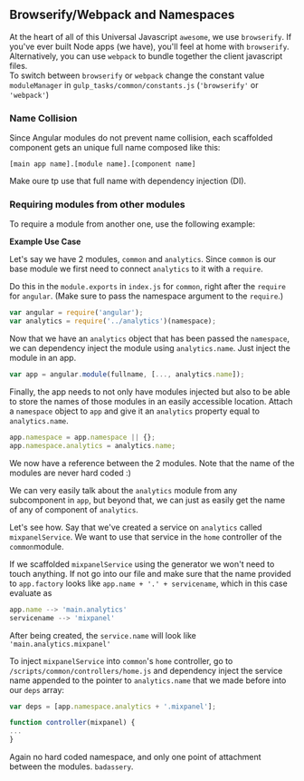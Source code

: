 ## Browserify/Webpack and Namespaces
At the heart of all of this Universal Javascript `awesome`, we use `browserify`. If you've ever built Node apps (we have), you'll feel at home with `browserify`. Alternatively, you can use `webpack` to bundle together the client javascript files.  
To switch between `browserify` or `webpack` change the constant value `moduleManager` in `gulp_tasks/common/constants.js` (`'browserify'` or `'webpack'`)

### Name Collision
Since Angular modules do not prevent name collision, each scaffolded component gets an unique full name composed like this:

```
[main app name].[module name].[component name]
```
Make oure tp use that full name with dependency injection (DI).

### Requiring modules from other modules  
To require a module from another one, use the following example:

**Example Use Case**

Let's say we have 2 modules, `common` and `analytics`. Since `common` is our base module we first need to connect `analytics` to it with a `require`. 

Do this in the `module.exports` in `index.js` for `common`, right after the `require` for `angular`. (Make sure to pass the namespace argument to the `require`.) 
```js
var angular = require('angular');
var analytics = require('../analytics')(namespace);
```

Now that we have an `analytics` object that has been passed the `namespace`, we can dependency inject the module using `analytics.name`. Just inject the module in an app.
```js
var app = angular.module(fullname, [..., analytics.name]);
```

Finally, the app needs to not only have modules injected but also to  be able to store the names of those modules in an easily accessible location. Attach a `namespace` object to `app` and give it an `analytics` property equal to `analytics.name`.
```js
app.namespace = app.namespace || {};
app.namespace.analytics = analytics.name;
```

We now have a reference between the 2 modules.  Note that the name of the modules are never hard coded :)

We can very easily talk about the `analytics` module from any subcomponent in `app`, but beyond that, we can just as easily get the name of any of component of `analytics`. 

Let's see how. Say that we've created a service on `analytics` called `mixpanelService`. We want to use that service in the `home` controller of the `common`module.

If we scaffolded `mixpanelService` using the generator we won't need to touch anything. If not go into our file and make sure that the name provided to `app.factory` looks like `app.name + '.' + servicename`, which in this case evaluate as 
```js
app.name --> 'main.analytics'
servicename --> 'mixpanel'
```
After being created, the `service.name` will look like `'main.analytics.mixpanel'`

To inject `mixpanelService` into `common`'s `home` controller, go to `/scripts/common/controllers/home.js` and dependency inject the service name appended to the pointer to `analytics.name` that we made before into our `deps` array:

```js
var deps = [app.namespace.analytics + '.mixpanel'];

function controller(mixpanel) {
...
}
```

Again no hard coded namespace, and only one point of attachment between the modules. `badassery`.